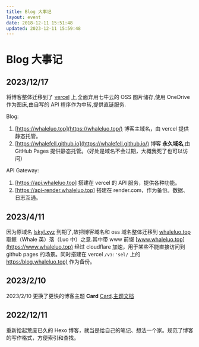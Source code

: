 ```yaml
---
title: Blog 大事记
layout: event
date: 2018-12-11 15:51:48
updated: 2023-12-11 15:59:48
---
```


# Blog 大事记

## 2023/12/17

将博客整体迁移到了 [vercel](https://vercel.com/) 上,全面弃用七牛云的 OSS 图片储存,使用 OneDrive 作为图床,由自写的 API 程序作为中转,提供直链服务.

Blog:

1. [https://whaleluo.top](https://whaleluo.top/) 博客主域名，由 vercel 提供静态托管。
2. [https://whalefell.github.io](https://whalefell.github.io/) 博客 **永久域名**,由 GitHub Pages 提供静态托管。（好处是域名不会过期，大概我死了也可以访问）  

API Gateway:

1. [https://api.whaleluo.top] 搭建在 vercel 的 API 服务，提供各种功能。
2. [https://api-render.whaleluo.top] 搭建在 render.com，作为备份。数据、日志互通。

## 2023/4/11

因为原域名 [lskyl.xyz](https://lskyl.xyz) 到期了,故把博客域名和 oss 域名整体迁移到 [whaleluo.top](https://whaleluo.top) 取鲸（Whale 英）落（Luo 中）之意.其中带 www 前缀 [www.whaleluo.top](https://www.whaleluo.top) 经过 cloudflare 加速，用于某些不能直接访问到 github pages 的场景。同时搭建在 vercel `/vɜː'sel/` 上的 [https:/blog.whaleluo.top)](https:/blog.whaleluo.top) 作为备份。

## 2023/2/10

2023/2/10 更换了更快的博客主题 **Card** [Card](https://github.com/ChrAlpha/hexo-theme-cards).[主题文档](https://theme-cards.ichr.me/)

## 2022/12/11

重新拾起荒废已久的 Hexo 博客，就当是给自己的笔记、想法一个家。规范了博客的写作格式，方便索引和查找。

